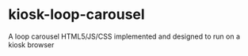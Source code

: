 # kiosk-loop-carousel
A loop carousel HTML5/JS/CSS implemented and designed to run on a kiosk browser
